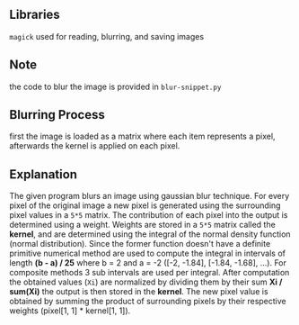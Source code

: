 ## Libraries
`magick` used for reading, blurring, and saving images

## Note
the code to blur the image is provided in `blur-snippet.py`

## Blurring Process
first the image is loaded as a matrix where each item represents a pixel, afterwards the kernel is applied 
on each pixel.

## Explanation
The given program blurs an image using gaussian blur technique.
For every pixel of the original image a new pixel is generated using the surrounding pixel values in a 
`5*5` matrix. The contribution of each pixel into the output is determined using a weight. Weights are 
stored in a `5*5` matrix called the __kernel__, and are determined using the integral of the 
normal density function (normal distribution). Since the former function doesn't have a definite primitive 
numerical method are used to compute the integral in intervals of length __(b - a) / 25__ where b = 2 
and a = -2 ([-2, -1.84], [-1.84, -1.68], ...). For composite methods 3 sub intervals are used per integral. 
After computation the obtained values (`Xi`) are normalized by dividing them by their sum 
__Xi / sum(Xi)__ the output is then stored in the __kernel__. The new pixel value is obtained by summing 
the product of surrounding pixels by their respective weights (pixel[1, 1] * kernel[1, 1]).

